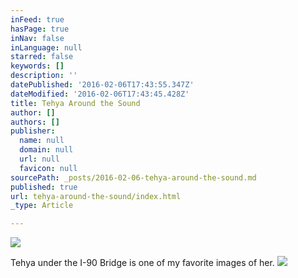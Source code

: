 ```yaml
---
inFeed: true
hasPage: true
inNav: false
inLanguage: null
starred: false
keywords: []
description: ''
datePublished: '2016-02-06T17:43:55.347Z'
dateModified: '2016-02-06T17:43:45.428Z'
title: Tehya Around the Sound
author: []
authors: []
publisher:
  name: null
  domain: null
  url: null
  favicon: null
sourcePath: _posts/2016-02-06-tehya-around-the-sound.md
published: true
url: tehya-around-the-sound/index.html
_type: Article

---
```

![](https://the-grid-user-content.s3-us-west-2.amazonaws.com/75238272-c8ea-4e1f-81e4-fd25d9e5e746.jpg)

Tehya under the I-90 Bridge is one of my favorite images of her.
![](https://the-grid-user-content.s3-us-west-2.amazonaws.com/25560c17-5d88-4498-8c66-590510429e62.jpg)